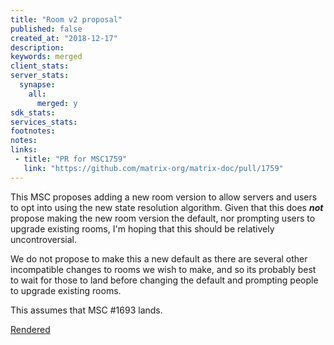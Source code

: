 ```yaml
---
title: "Room v2 proposal"
published: false
created_at: "2018-12-17"
description:
keywords: merged
client_stats:
server_stats:
  synapse:
    all:
      merged: y
sdk_stats:
services_stats:
footnotes:
notes:
links:
 - title: "PR for MSC1759"
   link: "https://github.com/matrix-org/matrix-doc/pull/1759"
---
```

This MSC proposes adding a new room version to allow servers and users to opt into using the new state resolution algorithm. Given that this does ***not*** propose making the new room version the default, nor prompting users to upgrade existing rooms, I'm hoping that this should be relatively uncontroversial.

We do not propose to make this a new default as there are several other incompatible changes to rooms we wish to make, and so its probably best to wait for those to land before changing the default and prompting people to upgrade existing rooms.

This assumes that MSC #1693 lands.

[Rendered](https://github.com/matrix-org/matrix-doc/blob/erikj/rooms_v2/proposals/1759-rooms-v2.md)
